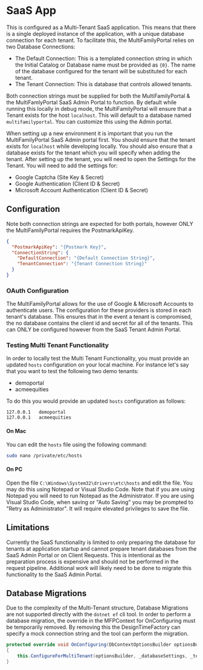 # SaaS App

This is configured as a Multi-Tenant SaaS application. This means that there is a single deployed instance of the application, with a unique database connection for each tenant. To facilitate this, the MultiFamilyPortal relies on two Database Connections:

- The Default Connection: This is a templated connection string in which the Initial Catalog or Database name must be provided as `{0}`. The name of the database configured for the tenant will be substituted for each tenant.
- The Tenant Connection: This is database that controls allowed tenants.

Both connection strings must be supplied for both the MultiFamilyPortal & the MultiFamlyPortal SaaS Admin Portal to function. By default while running this locally in debug mode, the MultiFamilyPortal will ensure that a Tenant exists for the host `localhost`. This will default to a database named `multifamilyportal`. You can customize this using the Admin portal.

When setting up a new environment it is important that you run the MultiFamilyPortal SaaS Admin portal first. You should ensure that the tenant exists for `localhost` while developing locally. You should also ensure that a database exists for the tenant which you will specify when adding the tenant. After setting up the tenant, you will need to open the Settings for the Tenant. You will need to add the settings for:

- Google Captcha (Site Key & Secret)
- Google Authentication (Client ID & Secret)
- Microsoft Account Authentication (Client ID & Secret)

## Configuration

Note both connection strings are expected for both portals, however ONLY the MultiFamilyPortal requires the PostmarkApiKey.

```json
{
  "PostmarkApiKey": "{Postmark Key}",
  "ConnectionString": {
    "DefaultConnection": "{Default Connection String}",
    "TenantConnection": "{Tenant Connection String}"
  }
}
```

### OAuth Configuration

The MultiFamilyPortal allows for the use of Google & Microsoft Accounts to authenticate users. The configuration for these providers is stored in each tenant's database. This ensures that in the event a tenant is compromised, the no database contains the client id and secret for all of the tenants. This can ONLY be configured however from the SaaS Tenant Admin Portal.

### Testing Multi Tenant Functionality

In order to locally test the Multi Tenant Functionality, you must provide an updated `hosts` configuration on your local machine. For instance let's say that you want to test the following two demo tenants:

- demoportal
- acmeequities

To do this you would provide an updated `hosts` configuration as follows:

```
127.0.0.1   demoportal
127.0.0.1   acmeequities
```

#### On Mac

You can edit the `hosts` file using the following command:

```bash
sudo nano /private/etc/hosts
```

#### On PC

Open the file `C:\Windows\System32\drivers\etc\hosts` and edit the file. You may do this using Notepad or Visual Studio Code. Note that if you are using Notepad you will need to run Notepad as the Administrator. If you are using Visual Studio Code, when saving or "Auto Saving" you may be prompted to "Retry as Administrator". It will require elevated privileges to save the file.

## Limitations

Currently the SaaS functionality is limited to only preparing the database for tenants at application startup and cannot prepare tenant databases from the SaaS Admin Portal or on Client Requests. This is intentional as the preparation process is expensive and should not be performed in the request pipeline. Additional work will likely need to be done to migrate this functionality to the SaaS Admin Portal.

## Database Migrations

Due to the complexity of the Multi-Tenant structure, Database Migrations are not supported directly with the `dotnet ef` cli tool. In order to perform a database migration, the override in the MFPContext for OnConfiguring must be temporarily removed. By removing this the DesignTimeFactory can specify a mock connection string and the tool can perform the migration.

```cs
protected override void OnConfiguring(DbContextOptionsBuilder optionsBuilder)
{
    this.ConfigureForMultiTenant(optionsBuilder, _databaseSettings, _tenantProvider.GetTenant());
}
```
